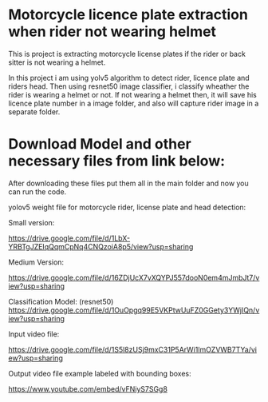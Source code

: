 # Motorcycle licence plate extraction when rider not wearing helmet 
This is project is extracting motorcycle license plates if the rider or back sitter is not wearing a helmet.

In this project i am using yolv5 algorithm to detect rider, licence plate and riders head. Then using resnet50 image classifier, i classify wheather the rider is wearing a helmet or not. If not wearing a helmet then, it will save his licence plate number in a image folder, and also will capture rider image in a separate folder.

# Download Model and other necessary files from link below:
After downloading these files put them all in the main folder and now you can run the code.


yolov5 weight file for motorcycle rider, license plate and head detection: 

Small version:

https://drive.google.com/file/d/1LbX-YRBTgJZEIqQqmCpNq4CNQzoiA8p5/view?usp=sharing


Medium Version:

https://drive.google.com/file/d/16ZDjUcX7vXQYPJ557dooN0em4mJmbJt7/view?usp=sharing

Classification Model: (resnet50)
https://drive.google.com/file/d/1OuOpgq99E5VKPtwUuFZ0GGety3YWjIQn/view?usp=sharing


Input video file:

https://drive.google.com/file/d/1S5l8zUSj9mxC31P5ArWi1lmOZVWB7TYa/view?usp=sharing


Output video file example labeled with bounding boxes:

https://www.youtube.com/embed/vFNiyS7SGg8








